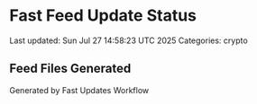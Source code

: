 # Fast Feed Update Status
Last updated: Sun Jul 27 14:58:23 UTC 2025
Categories: crypto

## Feed Files Generated

Generated by Fast Updates Workflow
